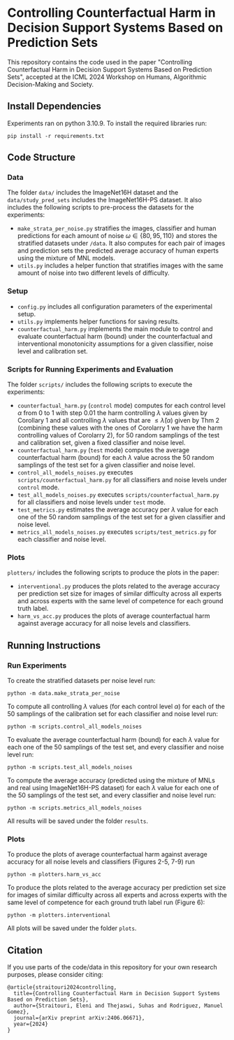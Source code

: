 # Controlling Counterfactual Harm in Decision Support Systems Based on Prediction Sets

This repository contains the code used in the paper "Controlling Counterfactual Harm in Decision Support Systems Based on Prediction Sets", accepted at the ICML 2024 Workshop on Humans, Algorithmic Decision-Making and Society.

## **Install Dependencies**

Experiments ran on python 3.10.9. To install the required libraries run:

```pip install -r requirements.txt```


## **Code Structure**

### **Data**
The folder ```data/``` includes the ImageNet16H dataset and the ```data/study_pred_sets``` includes the ImageNet16H-PS dataset. It also includes the following scripts to pre-process the datasets for the experiments:
*  `make_strata_per_noise.py` stratifies the images, classifier and human predictions for each amount of noise $\omega\in \{80,95,110\}$ and stores the stratified datasets under `/data`. It also computes for each pair of images and prediction sets the predicted average accuracy of human experts using the mixture of MNL models.   
* `utils.py` includes a helper function that stratifies images with the same amount of noise into two different levels of difficulty. 

### **Setup**
* ```config.py``` includes all configuration parameters of the experimental setup.
* ```utils.py```  implements helper functions for saving results.
* ```counterfactual_harm.py``` implements the main module to control and evaluate counterfactual harm (bound) under the counterfactual and interventional monotonicity assumptions for a given classifier, noise level and calibration set.


### **Scripts for Running Experiments and Evaluation**
The folder ```scripts/``` includes the following scripts to execute the experiments:
* ```counterfactual_harm.py``` (`control` mode) computes for each control level $\alpha$ from 0 to 1 with step $0.01$ the harm controlling $\lambda$ values given by Corollary 1 and all controlling $\lambda$ values that are $\leq \check{\lambda}(\alpha)$ given by Thm 2 (combining these values with the ones of Corolarry 1 we have the harm controlling values of Corolarry 2), for 50 random samplings of the test and calibration set, given a fixed classifier and noise level. 
* ```counterfactual_harm.py``` (`test` mode) computes the average counterfactual harm (bound) for each $\lambda$ value across the 50 random samplings of the test set for a given classifier and  noise level.
* ```control_all_models_noises.py``` executes `scripts/counterfactual_harm.py` for all classifiers and noise levels under `control` mode.
* `test_all_models_noises.py` executes `scripts/counterfactual_harm.py` for all classifiers and noise levels under `test` mode.
* `test_metrics.py` estimates the average accuracy per $\lambda$ value 
 for each one of the 50 random samplings of the test set for a given classifier and noise level.  
* `metrics_all_models_noises.py` executes `scripts/test_metrics.py` for each classifier and noise level.

### **Plots**
```plotters/``` includes the following scripts to produce the plots in the paper:
* ```interventional.py``` produces the plots related to the average accuracy  per prediction set size for images of similar difficulty across all experts and across experts with the same level of competence for each ground truth label.
* ```harm_vs_acc.py``` produces the plots of average counterfactual harm against average accuracy for all noise levels and classifiers.  

## **Running Instructions**

### **Run Experiments**
To create the stratified datasets per noise level run:

```python -m data.make_strata_per_noise```

To compute all controlling $\lambda$ values (for each control level $\alpha$) for each of the 50 samplings of the calibration set for each classifier and noise level run:

```python -m scripts.control_all_models_noises```

To evaluate the average counterfactual harm (bound) for each $\lambda$ value for each one of the 50 samplings of the test set, and every classifier and noise level run:

```python -m scripts.test_all_models_noises```

To compute the average accuracy (predicted using the mixture of MNLs and real using ImageNet16H-PS dataset) for each $\lambda$ value for each one of the 50 samplings of the test set, and every classifier and noise level run:

```python -m scripts.metrics_all_models_noises```

All results will be saved under the folder `results`.

### **Plots** 
To produce the plots of average counterfactual harm against average accuracy for all noise levels and classifiers (Figures 2-5, 7-9) run

 ```python -m plotters.harm_vs_acc``` 

To produce the plots related to the average accuracy  per prediction set size for images of similar difficulty across all experts and across experts with the same level of competence for each ground truth label run (Figure 6):

```python -m plotters.interventional```

All plots will be saved under the folder `plots`.


## **Citation**
If you use parts of the code/data in this repository for your own research purposes, please consider citing:

```
@article{straitouri2024controlling,
  title={Controlling Counterfactual Harm in Decision Support Systems Based on Prediction Sets},
  author={Straitouri, Eleni and Thejaswi, Suhas and Rodriguez, Manuel Gomez},
  journal={arXiv preprint arXiv:2406.06671},
  year={2024}
}

```
